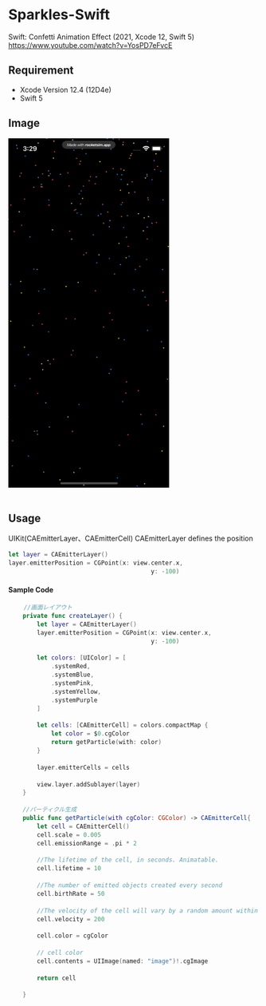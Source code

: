 # Sparkles-Swift
Swift: Confetti Animation Effect (2021, Xcode 12, Swift 5)
https://www.youtube.com/watch?v=YosPD7eFvcE

## Requirement
- Xcode Version 12.4 (12D4e)
- Swift 5

## Image
![demo](https://github.com/YamamotoDesu/Sparkles/blob/main/RocketSim%20Recording%20-%20iPhone%2012%20-%202021-07-18%2015.29.05.gif)
<br><br>

## Usage
UIKit(CAEmitterLayer、CAEmitterCell)
CAEmitterLayer defines the position
```swift
let layer = CAEmitterLayer()
layer.emitterPosition = CGPoint(x: view.center.x,
                                        y: -100)
```

#### Sample Code
```swift
　　 //画面レイアウト　
    private func createLayer() {
        let layer = CAEmitterLayer()
        layer.emitterPosition = CGPoint(x: view.center.x,
                                        y: -100)
        
        let colors: [UIColor] = [
            .systemRed,
            .systemBlue,
            .systemPink,
            .systemYellow,
            .systemPurple
        ]
        
        let cells: [CAEmitterCell] = colors.compactMap {
            let color = $0.cgColor
            return getParticle(with: color)
        }
        
        layer.emitterCells = cells
        
        view.layer.addSublayer(layer)
    }
    
    //パーティクル生成
    public func getParticle(with cgColor: CGColor) -> CAEmitterCell{
        let cell = CAEmitterCell()
        cell.scale = 0.005
        cell.emissionRange = .pi * 2
        
        //The lifetime of the cell, in seconds. Animatable.
        cell.lifetime = 10
        
        //The number of emitted objects created every second
        cell.birthRate = 50
        
        //The velocity of the cell will vary by a random amount within the range specified by velocityRange.
        cell.velocity = 200
        
        cell.color = cgColor
        
        // cell color
        cell.contents = UIImage(named: "image")!.cgImage
        
        return cell
        
    }
```
